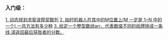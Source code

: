 

### 入门级：

[1. 动态规划求斐波那契数列](demo/Recursion_Dynamic_Fibonacci.java)
[2. 始时机器人在其中的M位置上(M 一定是 1~N 中的一个),一共方法有多少种](demo/Recursion_Dynamic_Demo02.java)
[3. 给定一个整型数组arr，代表数值不同的纸牌排成一条线,请返回最后获胜者的分数。](demo/Recursion_Dynamic_Demo03.java)


